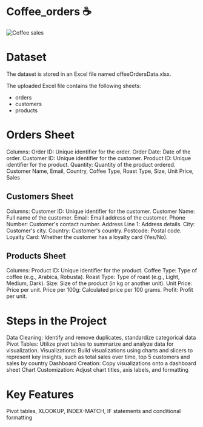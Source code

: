 # Coffee_orders :coffee:

![Coffee sales](https://github.com/user-attachments/assets/cc8c4aa2-93b2-43db-8948-84e75d83075d)

# Dataset
The dataset is stored in an Excel file named offeeOrdersData.xlsx. 

The uploaded Excel file contains the following sheets:

- orders
- customers
- products

# **Orders Sheet**
Columns:
Order ID: Unique identifier for the order.
Order Date: Date of the order.
Customer ID: Unique identifier for the customer.
Product ID: Unique identifier for the product.
Quantity: Quantity of the product ordered.
Customer Name, Email, Country, Coffee Type, Roast Type, Size, Unit Price, Sales

## Customers Sheet
Columns:
Customer ID: Unique identifier for the customer.
Customer Name: Full name of the customer.
Email: Email address of the customer.
Phone Number: Customer's contact number.
Address Line 1: Address details.
City: Customer's city.
Country: Customer's country.
Postcode: Postal code.
Loyalty Card: Whether the customer has a loyalty card (Yes/No).

## Products Sheet
Columns:
Product ID: Unique identifier for the product.
Coffee Type: Type of coffee (e.g., Arabica, Robusta).
Roast Type: Type of roast (e.g., Light, Medium, Dark).
Size: Size of the product (in kg or another unit).
Unit Price: Price per unit.
Price per 100g: Calculated price per 100 grams.
Profit: Profit per unit.


# Steps in the Project
Data Cleaning: Identify and remove duplicates, standardize categorical data
Pivot Tables: Utilize pivot tables to summarize and analyze data for visualization.
Visualizations: Build visualizations using charts and slicers to represent key insights, such as total sales over time, top 5 customers and sales by country
Dashboard Creation: Copy visualizations onto a dashboard sheet 
Chart Customization: Adjust chart titles, axis labels, and formatting

# Key Features
Pivot tables, XLOOKUP, INDEX-MATCH, IF statements and conditional formatting 
